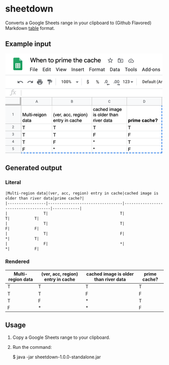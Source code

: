 # sheetdown

Converts a Google Sheets range in your clipboard to (Github Flavored) Markdown [table] format.

[table]: https://github.github.com/gfm/#tables-extension-

## Example input

![screen shot](gsheet.png)

## Generated output

### Literal

```
|Multi-region data|(ver, acc, region) entry in cache|cached image is older than river data|prime cache?|
|-----------------|---------------------------------|-------------------------------------|------------|
|                T|                                T|                                    T|           T|
|                T|                                T|                                    F|           F|
|                T|                                F|                                    *|           T|
|                F|                                *|                                    *|           F|
```

### Rendered


|Multi-region data|(ver, acc, region) entry in cache|cached image is older than river data|prime cache?|
|-----------------|---------------------------------|-------------------------------------|------------|
|                T|                                T|                                    T|           T|
|                T|                                T|                                    F|           F|
|                T|                                F|                                    *|           T|
|                F|                                *|                                    *|           F|


## Usage


1. Copy a Google Sheets range to your clipboard.
2. Run the command:

    $ java -jar sheetdown-1.0.0-standalone.jar


